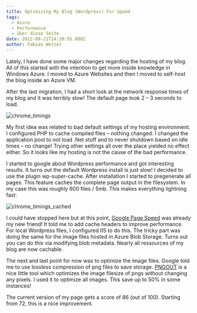 ```yaml
---
title: Optimizing My Blog (Wordpress) For Speed
tags:
  - Azure
  - Performance
  - über diese Seite
date: 2012-09-21T14:20:55.000Z
author: Fabian Wetzel
---
```


Lately, I have done some major changes regarding the hosting of my blog. All of this started with the intention to get more inside knowledge in Windows Azure. I moved to Azure Websites and then I moved to self-host the blog inside an Azure VM.

After the last migration, I had a short look at the network response times of my blog and it was terribly slow! The default page took 2 – 3 seconds to load.

![chrome_timings](https://az275061.vo.msecnd.net/blogmedia/2012/09/chrome_timings.png "chrome_timings")

My first idea was related to bad default settings of my hosting environment. I configured PHP to cache compiled files – nothing changed. I changed the application pool to not load .Net stuff and to never shutdown based on idle times – no change! Trying other settings all over the place yielded no effect either. So it looks like my hosting is not the cause of the bad performance.

I started to google about Wordpress performance and got interesting results. It turns out the default Wordpress install is just slow! I decided to use the plugin wp-super-cache. After installation I started to pregenerate all pages. This feature caches the complete page output in the filesystem. In my case this was roughly 600 files / 5mb. This makes everything lightning fast:

![chrome_timings_cached](https://az275061.vo.msecnd.net/blogmedia/2012/09/chrome_timings_cached.png "chrome_timings_cached")

I could have stopped here but at this point, [Google Page Speed](https://developers.google.com/speed/pagespeed/insights) was already my new friend! It told me to add cache headers to improve performance. For local Wordpress files, I configured IIS to do this. The tricky part was doing the same for the image files hosted in Azure Blob Storage. Turns out you can do this via modifying blob metadata. Nearly all ressources of my blog are now cachable.

The next and last point for now was to optimize the image files. Google told me to use lossless compression of png files to save storage. [PNGOUT](http://advsys.net/ken/util/pngout.htm) is a nice little tool which optimizes the image filesize of pngs without changing any pixels. I used it to optimize all images. This save up to 50% in some instances!

The current version of my page gets a score of 86 (out of 100). Starting from 72, this is a nice improvement.


